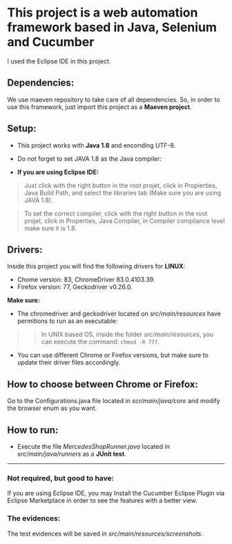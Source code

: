 # This project is a web automation framework based in Java, Selenium and Cucumber
I used the Eclipse IDE in this project.

## Dependencies:
We use maeven repository to take care of all dependencies. So, in order to use this framework, just import this project as a **Maeven project**.

## Setup:
- This project works with **Java 1.8** and enconding UTF-8.

- Do not forget to set JAVA 1.8 as the Java compiler:
- **If you are using Eclipse IDE:**
 > Just click with the right button in the root projet, click in Propierties, Java Build Path, and  select the libraries tab (Make sure you are using JAVA 1.8).
 
 >To set the correct compiler, click with the right button in the root projet, click in Properties, Java Compiler, in Compiler compliance level make sure it is 1.8.

## Drivers:
Inside this project you will find the following drivers for **LINUX**:
- Chome version: 83, ChromeDriver 83.0.4103.39.
- Firefox version: 77, Geckodriver v0.26.0.

**Make sure:**
- The chromedriver and geckodriver located on *src/main/resources* have permitions to run as an executable: 
 >> In UNIX based OS, inside the folder *src/main/resources*, you can execute the command: `chmod -R 777`.

- You can use different Chrome or Firefox versions, but make sure to update their driver files accordingly.

## How to choose between Chrome or Firefox:
Go to the Configurations.java file located in *scr/main/java/core* and modify the browser enum as you want.

## How to run:
- Execute the file *MercedesShopRunner.java* located in *src/main/java/runners* as a **JUnit test**.

_________________

### Not required, but good to have:
If you are using Eclipse IDE, you may Install the Cucumber Eclipse Plugin via Eclipse Marketplace in order to see the features with a better view.

### The evidences:
The test evidences will be saved in *src/main/resources/screenshots*.
